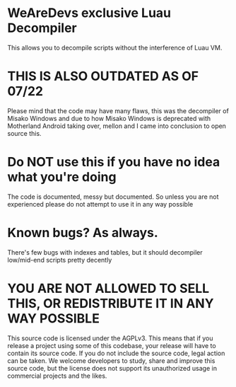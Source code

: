 # WeAreDevs exclusive Luau Decompiler
This allows you to decompile scripts without the interference of Luau VM.

# THIS IS ALSO OUTDATED AS OF 07/22
Please mind that the code may have many flaws, this was the decompiler of Misako Windows and due to how Misako Windows is deprecated with Motherland Android taking over, mellon and I came into conclusion to open source this.

# Do NOT use this if you have no idea what you're doing
The code is documented, messy but documented. So unless you are not experienced please do not attempt to use it in any way possible

# Known bugs? As always.
There's few bugs with indexes and tables, but it should decompiler low/mid-end scripts pretty decently

# YOU ARE NOT ALLOWED TO SELL THIS, OR REDISTRIBUTE IT IN ANY WAY POSSIBLE
This source code is licensed under the AGPLv3. This means that if you release a project using some of this codebase, your release will have to contain its source code. If you do not include the source code, legal action can be taken. We welcome developers to study, share and improve this source code, but the license does not support its unauthorized usage in commercial projects and the likes.
